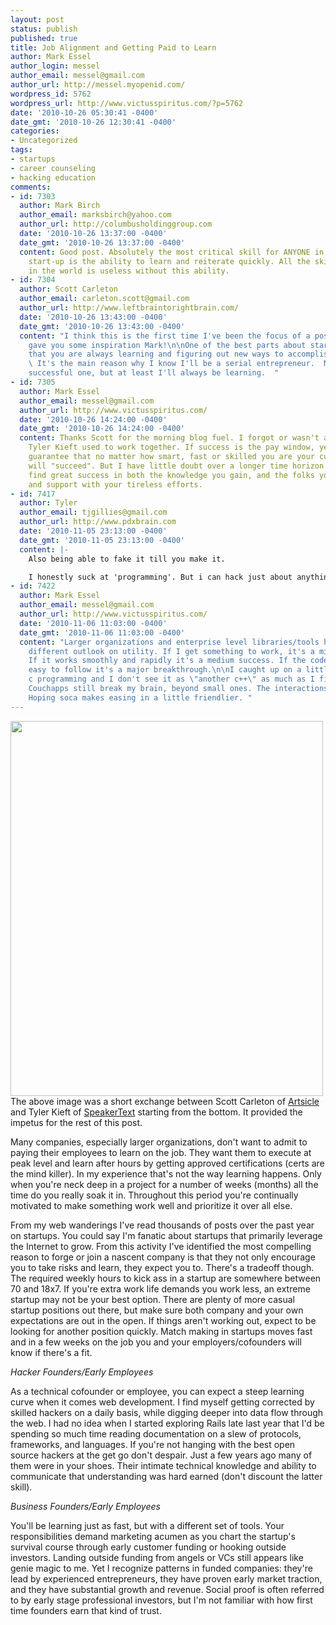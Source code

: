 ```yaml
---
layout: post
status: publish
published: true
title: Job Alignment and Getting Paid to Learn
author: Mark Essel
author_login: messel
author_email: messel@gmail.com
author_url: http://messel.myopenid.com/
wordpress_id: 5762
wordpress_url: http://www.victusspiritus.com/?p=5762
date: '2010-10-26 05:30:41 -0400'
date_gmt: '2010-10-26 12:30:41 -0400'
categories:
- Uncategorized
tags:
- startups
- career counseling
- hacking education
comments:
- id: 7303
  author: Mark Birch
  author_email: marksbirch@yahoo.com
  author_url: http://columbusholdinggroup.com
  date: '2010-10-26 13:37:00 -0400'
  date_gmt: '2010-10-26 13:37:00 -0400'
  content: Good post. Absolutely the most critical skill for ANYONE in an early stage
    start-up is the ability to learn and reiterate quickly. All the skills and intellect
    in the world is useless without this ability.
- id: 7304
  author: Scott Carleton
  author_email: carleton.scott@gmail.com
  author_url: http://www.leftbraintorightbrain.com/
  date: '2010-10-26 13:43:00 -0400'
  date_gmt: '2010-10-26 13:43:00 -0400'
  content: "I think this is the first time I've been the focus of a post!  Glad I
    gave you some inspiration Mark!\n\nOne of the best parts about startup life is
    that you are always learning and figuring out new ways to accomplish your goals.
    \ It's the main reason why I know I'll be a serial entrepreneur.  Maybe not a
    successful one, but at least I'll always be learning.  "
- id: 7305
  author: Mark Essel
  author_email: messel@gmail.com
  author_url: http://www.victusspiritus.com/
  date: '2010-10-26 14:24:00 -0400'
  date_gmt: '2010-10-26 14:24:00 -0400'
  content: Thanks Scott for the morning blog fuel. I forgot or wasn't aware you and
    Tyler Kieft used to work together. If success is the pay window, yeah you can't
    guarantee that no matter how smart, fast or skilled you are your current venture
    will "succeed". But I have little doubt over a longer time horizon that you'll
    find great success in both the knowledge you gain, and the folks you connect with
    and support with your tireless efforts.
- id: 7417
  author: Tyler
  author_email: tjgillies@gmail.com
  author_url: http://www.pdxbrain.com
  date: '2010-11-05 23:13:00 -0400'
  date_gmt: '2010-11-05 23:13:00 -0400'
  content: |-
    Also being able to fake it till you make it.

    I honestly suck at 'programming'. But i can hack just about anything together with enough knowledge of what im doing.
- id: 7422
  author: Mark Essel
  author_email: messel@gmail.com
  author_url: http://www.victusspiritus.com/
  date: '2010-11-06 11:03:00 -0400'
  date_gmt: '2010-11-06 11:03:00 -0400'
  content: "Larger organizations and enterprise level libraries/tools have an entirely
    different outlook on utility. If I get something to work, it's a minor success.
    If it works smoothly and rapidly it's a medium success. If the code is tight and
    easy to follow it's a major breakthrough.\n\nI caught up on a little objective
    c programming and I don't see it as \"another c++\" as much as I first thought.
    Couchapps still break my brain, beyond small ones. The interactions are all over.
    Hoping soca makes easing in a little friendlier. "
---
```

<p><a href="{{ site.url }}/assets/2010/10/ConversationBetweenScottCarletonAndTylerKieft.jpg"><img class="aligncenter size-full wp-image-5769" title="ConversationBetweenScottCarletonAndTylerKieft" src="{{ site.url }}/assets/2010/10/ConversationBetweenScottCarletonAndTylerKieft.jpg" alt="" width="500" height="600" /></a><br />
The above image was a short exchange between Scott Carleton of <a href="http://artsicle.com/">Artsicle</a> and Tyler Kieft of <a href="http://speakertext.com/">SpeakerText</a> starting from the bottom. It provided the impetus for the rest of this post.</p>
<p>Many companies, especially larger organizations, don't want to admit to paying their employees to learn on the job. They want them to execute at peak level and learn after hours by getting approved certifications (certs are the mind killer). In my experience that's not the way learning happens. Only when you're neck deep in a project for a number of weeks (months) all the time do you really soak it in. Throughout this period you're continually motivated to make something work well and prioritize it over all else.</p>
<p>From my web wanderings I've read thousands of posts over the past year on startups. You could say I'm fanatic about startups that primarily leverage the Internet to grow. From this activity I've identified the most compelling reason to forge or join a nascent company is that they not only encourage you to take risks and learn, they expect you to. There's a tradeoff though. The required weekly hours to kick ass in a startup are somewhere between 70 and 18x7. If you're extra work life demands you work less, an extreme startup may not be your best option. There are plenty of more casual startup positions out there, but make sure both company and your own expectations are out in the open. If things aren't working out, expect to be looking for another position quickly. Match making in startups moves fast and in a few weeks on the job you and your employers/cofounders will know if there's a fit.</p>
<p><em>Hacker Founders/Early Employees</em></p>
<p>As a technical cofounder or employee, you can expect a steep learning curve when it comes web development. I find myself getting corrected by skilled hackers on a daily basis, while digging deeper into data flow through the web.  I had no idea when I started exploring Rails late last year that I'd be spending so much time reading documentation on a slew of protocols, frameworks, and languages. If you're not hanging with the best open source hackers at the get go don't despair. Just a few years ago many of them were in your shoes. Their intimate technical knowledge and ability to communicate that understanding was hard earned (don't discount the latter skill).</p>
<p><em>Business Founders/Early Employees</em></p>
<p>You'll be learning just as fast, but with a different set of tools. Your responsibilities demand marketing acumen as you chart the startup's survival course through early customer funding or hooking outside investors. Landing outside funding from angels or VCs still appears like genie magic to me. Yet I recognize patterns in funded companies: they're lead by experienced entrepreneurs, they have proven early market traction, and they have substantial growth and revenue. Social proof is often referred to by early stage professional investors, but I'm not familiar with how first time founders earn that kind of trust.</p>
